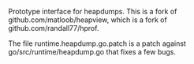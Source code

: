 Prototype interface for heapdumps. This is a fork of
github.com/matloob/heapview, which is a fork of github.com/randall77/hprof.

The file runtime.heapdump.go.patch is a patch against go/src/runtime/heapdump.go
that fixes a few bugs.
